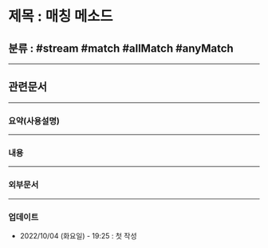 # 제목 : 매칭 메소드

## 분류 : #stream #match #allMatch #anyMatch #

---
## 관련문서

----
### 요약(사용설명)

---
### 내용

----
### 외부문서

----
### 업데이트
-  2022/10/04 (화요일) - 19:25 : 첫 작성
